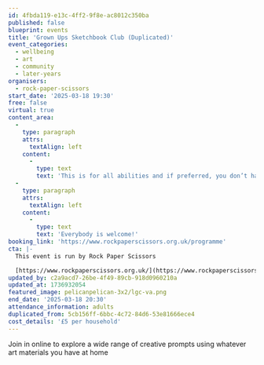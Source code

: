 ```yaml
---
id: 4fbda119-e13c-4ff2-9f8e-ac8012c350ba
published: false
blueprint: events
title: 'Grown Ups Sketchbook Club (Duplicated)'
event_categories:
  - wellbeing
  - art
  - community
  - later-years
organisers:
  - rock-paper-scissors
start_date: '2025-03-18 19:30'
free: false
virtual: true
content_area:
  -
    type: paragraph
    attrs:
      textAlign: left
    content:
      -
        type: text
        text: 'This is for all abilities and if preferred, you don’t have to be visible or contribute in any way if you choose. '
  -
    type: paragraph
    attrs:
      textAlign: left
    content:
      -
        type: text
        text: 'Everybody is welcome!'
booking_link: 'https://www.rockpaperscissors.org.uk/programme'
cta: |-
  This event is run by Rock Paper Scissors

  [https://www.rockpaperscissors.org.uk/](https://www.rockpaperscissors.org.uk/)
updated_by: c2a9acd7-26be-4f49-89cb-918d0960210a
updated_at: 1736932054
featured_image: pelicanpelican-3x2/lgc-va.png
end_date: '2025-03-18 20:30'
attendance_information: adults
duplicated_from: 5cb156ff-6bbc-4c72-84d6-53e81666ece4
cost_details: '£5 per household'
---
```

Join in online to explore a wide range of creative prompts using whatever art materials you have at home